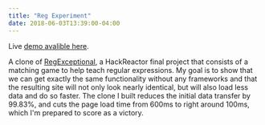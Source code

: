 ```yaml
---
title: "Reg Experiment"
date: 2018-06-03T13:39:00-04:00
---
```

Live [demo avalible here](/projects/reg-exp/).

A clone of <a class="link" href="http://regexmatch.herokuapp.com/#/">RegExceptional</a>, a HackReactor final project that consists of a matching game to help teach regular expressions.  My goal is to show that we can get exactly the same functionality without any frameworks and that the resulting site will not only look nearly identical, but will also load less data and do so faster.  The clone I built reduces the initial data transfer by 99.83%, and cuts the page load time from 600ms to right around 100ms, which I'm prepared to score as a victory.

<!--more-->
